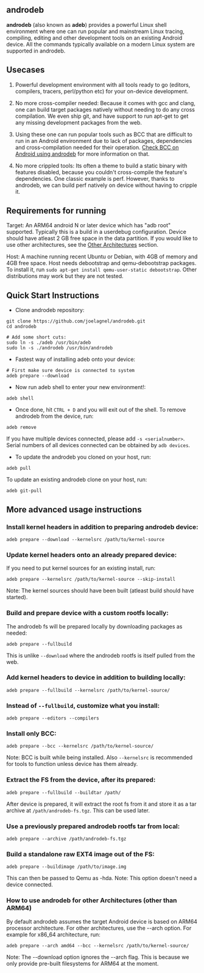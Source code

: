 androdeb
--------

**androdeb** (also known as **adeb**) provides a powerful Linux shell
environment where one can run popular and mainstream Linux tracing, compiling,
editing and other development tools on an existing Android device. All the
commands typically available on a modern Linux system are supported in
androdeb.

Usecases
--------
1. Powerful development environment with all tools ready to go (editors,
compilers, tracers, perl/python etc) for your on-device development.

2. No more cross-compiler needed: Because it comes with gcc and clang, one can
build target packages natively without needing to do any cross compilation. We even
ship git, and have support to run apt-get to get any missing development packages
from the web.

3. Using these one can run popular tools such as BCC that are difficult to run
in an Android environment due to lack of packages, dependencies and
cross-compilation needed for their operation. [Check BCC on Android using
androdeb](https://github.com/joelagnel/androdeb/blob/master/BCC.md) for more
information on that.

4. No more crippled tools: Its often a theme to build a static binary with
features disabled, because you couldn't cross-compile the feature's dependencies. One
classic example is perf. However, thanks to androdeb, we can build perf natively
on device without having to cripple it.

Requirements for running
------------------------
Target:
An ARM64 android N or later device which has "adb root" supported. Typically
this is a build in a userdebug configuration. Device should have atleast 2 GB
free space in the data partition. If you would like to use other architectures,
see the [Other Architectures](https://github.com/joelagnel/androdeb/blob/master/README.md#how-to-use-androdeb-for-other-architectures-other-than-arm64) section.

Host:
A machine running recent Ubuntu or Debian, with 4GB of memory and 4GB free space.
Host needs debootstrap and qemu-debootstrap packages.
To install it, run `sudo apt-get install qemu-user-static debootstrap`.
Other distributions may work but they are not tested.

Quick Start Instructions
------------------------
* Clone androdeb repository:
```
git clone https://github.com/joelagnel/androdeb.git
cd androdeb

# Add some short cuts:
sudo ln -s ./adeb /usr/bin/adeb
sudo ln -s ./androdeb /usr/bin/androdeb
```

* Fastest way of installing adeb onto your device:
```
# First make sure device is connected to system
adeb prepare --download
```

* Now run adeb shell to enter your new environment!:
```
adeb shell
```

* Once done, hit `CTRL + D` and you will exit out of the shell.
To remove androdeb from the device, run:
```
adeb remove
```
If you have multiple devices connected, please add `-s <serialnumber>`.
Serial numbers of all devices connected can be obtained by `adb devices`.

* To update the androdeb you cloned on your host, run:
```
adeb pull
```

To update an existing androdeb clone on your host, run:
```
adeb git-pull
```

More advanced usage instructions
--------------------------------
### Install kernel headers in addition to preparing androdeb device:
```
adeb prepare --download --kernelsrc /path/to/kernel-source
```

### Update kernel headers onto an already prepared device:

If you need to put kernel sources for an existing install, run:
```
adeb prepare --kernelsrc /path/to/kernel-source --skip-install
```
Note: The kernel sources should have been built (atleast build should have started).

### Build and prepare device with a custom rootfs locally:

The androdeb fs will be prepared locally by downloading packages as needed:
```
adeb prepare --fullbuild
```
This is unlike `--download` where the androdeb rootfs is itself pulled from the web.

### Add kernel headers to device in addition to building locally:
```
adeb prepare --fullbuild --kernelsrc /path/to/kernel-source/
```

### Instead of `--fullbuild`, customize what you install:
```
adeb prepare --editors --compilers
```

### Install only BCC:
```
adeb prepare --bcc --kernelsrc /path/to/kernel-source/
```
Note: BCC is built while being installed. Also `--kernelsrc` is
recommended for tools to function unless device has them
already.

### Extract the FS from the device, after its prepared:
```
adeb prepare --fullbuild --buildtar /path/
```
After device is prepared, it will extract the root fs from it
and store it as a tar archive at `/path/androdeb-fs.tgz`. This
can be used later.

### Use a previously prepared androdeb rootfs tar from local:
```
adeb prepare --archive /path/androdeb-fs.tgz
```

### Build a standalone raw EXT4 image out of the FS:
```
adeb prepare --buildimage /path/to/image.img
```
This can then be passed to Qemu as -hda. Note: This option doesn't need a
device connected.

### How to use androdeb for other Architectures (other than ARM64)
By default androdeb assumes the target Android device is based on ARM64
processor architecture. For other architectures, use the --arch option. For
example for x86_64 architecture, run:
```
adeb prepare --arch amd64 --bcc --kernelsrc /path/to/kernel-source/
```
Note: The --download option ignores the --arch flag. This is because we only
provide pre-built filesystems for ARM64 at the moment.
